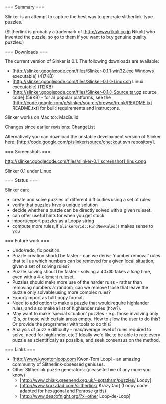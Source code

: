 === Summary ===

Slinker is an attempt to capture the best way to generate slitherlink-type puzzles. 

(Slitherlink is probably a trademark of [http://www.nikoli.co.jp Nikoli] who invented the puzzle, so go to them if you want to buy genuine quality puzzles.)

=== Downloads ===

The current version of Slinker is 0.1. The following downloads are available:

  * [http://slinker.googlecode.com/files/Slinker-0.1.1-win32.exe Windows executable] (417KB)
  * [http://slinker.googlecode.com/files/Slinker-0.1.0-Linux.sh Linux executable] (112KB)
  * [http://slinker.googlecode.com/files/Slinker-0.1.0-Source.tar.gz source code] (59KB) - for all popular platforms, see the [http://code.google.com/p/slinker/source/browse/trunk/README.txt README.txt] for build requirements and instructions.

Slinker works on Mac too: MacBuild 

Changes since earlier revisions: ChangeList

Alternatively you can download the unstable development version of Slinker here: [http://code.google.com/p/slinker/source/checkout svn repository].

=== Screenshots ===

http://slinker.googlecode.com/files/slinker-0.1_screenshot1_linux.png 

   Slinker 0.1 under Linux

=== Status ===

Slinker can:
  * create and solve puzzles of different difficulties using a set of rules
  * verify that puzzles have a unique solution
  * decide whether a puzzle can be directly solved with a given ruleset.
  * can offer useful hints for when you get stuck
  * import/export puzzles as a Loopy string
  * compute more rules, if `SlinkerGrid::FindNewRules()` makes sense to you

=== Future work ===

  * Undo/redo, fix position.
  * Puzzle creation should be faster - can we derive 'number removal' rules that tell us which numbers can be removed for a given local situation, given a set of solving rules?
  * Puzzle solving should be faster - solving a 40x30 takes a _long_ time, even with a 4-element ruleset.
  * Puzzles should make more use of the harder rules - rather than removing numbers at random, can we remove those that leave the puzzle only solvable using more complex rules?
  * Export/import as full Loopy format.
  * Need to add option to make a puzzle that would require highlander rules, and also make a list of highlander rules (how?).
  * May want to make 'special situation' puzzles - e.g. those involving only '2's, or those with certain areas empty. How to allow the user to do this? Or provide the programmer with tools to do this?
  * Analysis of puzzle difficulty - max/average level of rules required to solve, need for highlander, etc.? Ideally we'd like to be able to rate every puzzle as scientifically as possible, and seek consensus on the method. 

=== Links ===

  * [http://www.kwontomloop.com Kwon-Tom Loop] - an amazing community of Slitherlink-obsessed geniuses.
  * Other Slitherlink puzzle generators: (please tell me of any more you know)
    * [http://www.chiark.greenend.org.uk/~sgtatham/puzzles/ Loopy]
    * [http://www.krazydad.com/slitherlink/ KrazyDad] (Loopy code adapted for hexagonal and Penrose grids)
    * [http://www.deadofnight.org/?x=other Loop-de-Loop]
